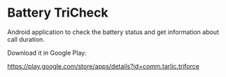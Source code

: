 # Battery TriCheck
Android application to check the battery status and get information about call duration.

Download it in Google Play:

https://play.google.com/store/apps/details?id=comm.tarlic.triforce
